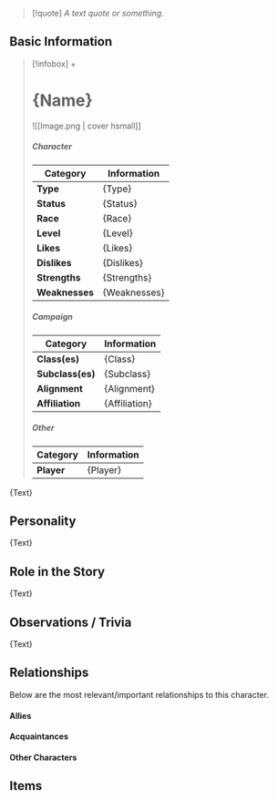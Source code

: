 > [!quote] *A text quote or something.*

## Basic Information
> [!infobox] +
> # {Name}
> ![[Image.png | cover hsmall]]
> ##### Character
> | Category | Information |
> | ---- | ---- |
> | **Type** | {Type} |
> | **Status** | {Status} |
> | **Race** | {Race} |
> | **Level** | {Level} |
> | **Likes** | {Likes} |
> | **Dislikes** | {Dislikes} |
> | **Strengths** | {Strengths} |
> | **Weaknesses** | {Weaknesses} |
> ##### Campaign
> | Category | Information |
> | ---- | ---- |
> | **Class(es)** | {Class} |
> | **Subclass(es)** | {Subclass} |
> | **Alignment** | {Alignment} |
> | **Affiliation** | {Affiliation} |
> ##### Other
> | Category | Information |
> | ---- | ---- |
> | **Player** | {Player} |

{Text}

## Personality
{Text}

## Role in the Story
{Text}

## Observations / Trivia
{Text}

## Relationships
Below are the most relevant/important relationships to this character.

#### Allies



#### Acquaintances



#### Other Characters


## Items

